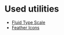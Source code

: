 # Used utilities
- [Fluid Type Scale](https://www.fluid-type-scale.com/)
- [Feather Icons](https://feathericons.com/)

<!-- https://cdn.dribbble.com/userupload/2773311/file/original-d6adfa40b9b8ac940dff9c7c1da465b8.jpg?compress=1&resize=752x -->